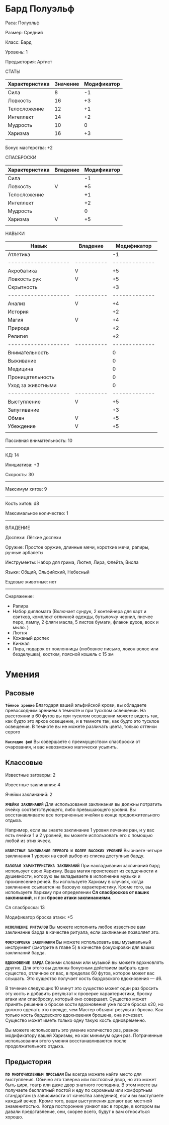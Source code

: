 # Бард Полуэльф
Раса: Полуэльф

Размер: Средний

Класс: Бард

Уровень: 1

Предыстория: Артист

СТАТЫ

| Характеристика | Значение | Модификатор |
|----------------|----------|-------------|
| Сила           |     8    |      -1     |
| Ловкость       |     16   |      +3     |
| Телосложение   |     12   |      +1     |
| Интеллект      |     14   |      +2     |
| Мудрость       |     10   |      0      |
| Харизма        |     16   |      +3     |
|                |          |             |

Бонус мастерства: +2

СПАСБРОСКИ

| Характеристика | Владение | Модификатор |
|----------------|----------|-------------|
| Сила           |          |      -1     |
| Ловкость       |    V     |      +5     |
| Телосложение   |          |      +1     |
| Интеллект      |          |      +2     |
| Мудрость       |          |      0      |
| Харизма        |    V     |      +5     |
|                |          |             |

НАВЫКИ

| Навык             | Владение | Модификатор |
|-------------------|----------|-------------|
| Атлетика          |          |     -1      |
|-------------------|----------|-------------|
| Акробатика        |    V     |     +5      |
| Ловкость рук      |    V     |     +5      |
| Скрытность        |          |     +3      |
|-------------------|----------|-------------|
| Анализ            |    V     |     +4      |
| История           |          |     +2      |
| Магия             |    V     |     +4      |
| Природа           |          |     +2      |
| Религия           |          |     +2      |
|-------------------|----------|-------------|
| Внимательность    |          |     0       |
| Выживание         |          |     0       |
| Медицина          |          |     0       |
| Проницательность  |          |     0       |
| Уход за животными |          |     0       |
|-------------------|----------|-------------|
| Выступление       |     V    |     +5      |
| Запугивание       |          |     +3      |
| Обман             |     V    |     +5      |
| Убеждение         |     V    |     +5      |
|                   |          |             |

Пассивная внимательность: 10

------------

КД: 14

Инициатива: +3

Скорость: 30

------------

Максимум хитов: 9

------------

Кость хитов: d8

Максимальное количество: 1

------------

ВЛАДЕНИЕ

Доспехи: Лёгкие доспехи

Оружие: Простое оружие, длинные мечи, короткие мечи, рапиры, ручные арбалеты 

Инструменты: Набор для грима, Лютня, Лира, Флейта, Виола

Языки: Общий, Эльфийский, Небесный

Ездовые животные: нет

------------

Снаряжение: 
+  Рапира
+  Набор дипломата (Включает сундук, 2 контейнера для карт и свитков, комплект отличной одежды, бутылочку чернил, писчее перо, лампу, 2 фляги масла, 5 листов бумаги, флакон духов, воск и мыло. )
+  Лютня
+  Кожаный доспех 
+  Кинжал 
+  Лира, подарок от поклонницы (любовное письмо, локон волос или безделушка), костюм, поясной кошель с 15 зм


# Умения
## Расовые
**`Тёмное зрение`** Благодаря вашей эльфийской крови, вы обладаете превосходным зрением в темноте и при тусклом освещении. На расстоянии в 60 футов вы при тусклом освещении можете видеть так, как будто это яркое освещение, и в темноте так, как будто это тусклое освещение. В темноте вы не можете различать цвета, только оттенки серого

**`Наследие фей`** Вы совершаете с преимуществом спасброски от очарования, и вас невозможно магически усыпить.

## Классовые
Известные заговоры: 2

Известные заклинания: 4

Ячейки заклинаний: 2

**`ЯЧЕЙКИ ЗАКЛИНАНИЙ`** Для использования заклинания вы должны потратить ячейку соответствующего, либо превышающего уровня. Вы восстанавливаете все потраченные ячейки в конце продолжительного отдыха.

Например, если вы знаете заклинание 1 уровня лечение ран, и у вас есть ячейки 1 и 2 уровней, вы можете использовать его с помощью любой из этих ячеек.

**`ИЗВЕСТНЫЕ ЗАКЛИНАНИЯ ПЕРВОГО И БОЛЕЕ ВЫСОКИХ УРОВНЕЙ`** Вы знаете четыре заклинания 1 уровня на свой выбор из списка доступных барду.

**`БАЗОВАЯ ХАРАКТЕРИСТИКА ЗАКЛИНАНИЙ`** При накладывании заклинаний бард использует свою Харизму. Ваша магия проистекает из сердечности и душевности, которую вы вкладываете в исполнение музыки и произнесение речей. Вы используете Харизму в случаях, когда заклинание ссылается на базовую характеристику. Кроме того, вы используете Харизму при определении **Сл спасбросков от ваших заклинаний**, и при **броске атаки заклинаниями**. 

Сл спасброска: 13

Модификатор броска атаки: +5

**`ИСПОЛНЕНИЕ РИТУАЛОВ`** Вы можете исполнить любое известное вам заклинание барда в качестве ритуала, если заклинание позволяет это. 

**`ФОКУСИРОВКА ЗАКЛИНАНИЯ`** Вы можете использовать ваш музыкальный инструмент (смотрите в главе 5) в качестве фокусировки для ваших заклинаний барда. 

**`ВДОХНОВЕНИЕ БАРДА`** Своими словами или музыкой вы можете вдохновлять других. Для этого вы должны бонусным действием выбрать одно существо, отличное от вас, в пределах 60 футов, которое может вас слышать. Это существо получает кость бардовского вдохновения — d6.

В течение следующих 10 минут это существо может один раз бросить эту кость и добавить результат к проверке характеристики, броску атаки или спасброску, который оно совершает. Существо может принять решение о броске кости вдохновения уже после броска к20, но должно сделать это прежде, чем Мастер объявит результат броска. Как только кость бардовского вдохновения брошена, она исчезает. Существо может иметь только одну такую кость одновременно.

Вы можете использовать это умение количество раз, равное модификатору вашей Харизмы, но как минимум один раз. Потраченные использования этого умения восстанавливаются после продолжительного отдыха.

## Предыстория

**`ПО МНОГОЧИСЛЕННЫМ ПРОСЬБАМ`** Вы всегда можете найти место для выступления. Обычно это таверна или постоялый двор, но это может быть цирк, театр или даже двор знатного господина. В этом месте вы получаете бесплатный постой и еду по скромным или комфортным стандартам (в зависимости от качества заведения), если вы выступаете каждый вечер. Кроме того, ваши выступления делают вас местной знаменитостью. Когда посторонние узнают вас в городе, в котором вы давали представление, они, скорее всего, будут к вам относиться хорошо. 
